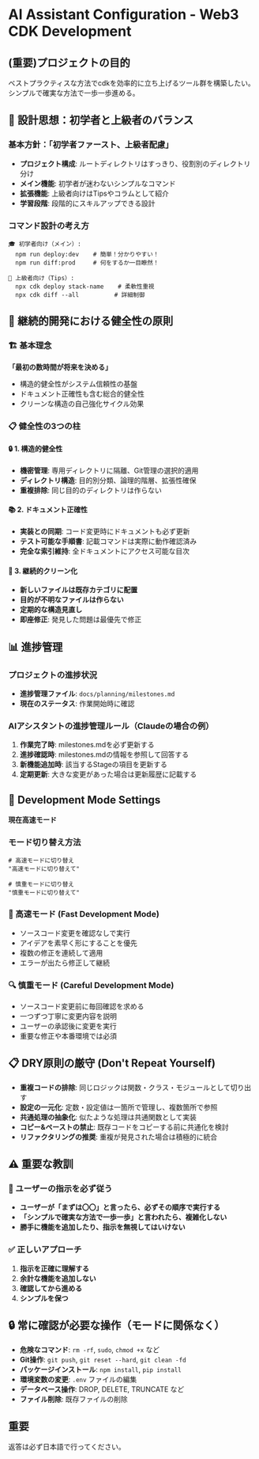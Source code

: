 # AI Assistant Configuration - Web3 CDK Development

## (重要)プロジェクトの目的
ベストプラクティスな方法でcdkを効率的に立ち上げるツール群を構築したい。
シンプルで確実な方法で一歩一歩進める。

## 🎯 設計思想：初学者と上級者のバランス

### 基本方針：「初学者ファースト、上級者配慮」
- **プロジェクト構成**: ルートディレクトリはすっきり、役割別のディレクトリ分け
- **メイン機能**: 初学者が迷わないシンプルなコマンド
- **拡張機能**: 上級者向けはTipsやコラムとして紹介
- **学習段階**: 段階的にスキルアップできる設計

### コマンド設計の考え方
```
🎓 初学者向け（メイン）:
  npm run deploy:dev    # 簡単！分かりやすい！
  npm run diff:prod     # 何をするか一目瞭然！

🚀 上級者向け（Tips）:
  npx cdk deploy stack-name    # 柔軟性重視
  npx cdk diff --all          # 詳細制御
```

## 🌱 継続的開発における健全性の原則

### 🏗️ 基本理念
**「最初の数時間が将来を決める」**
- 構造的健全性がシステム信頼性の基盤
- ドキュメント正確性も含む総合的健全性
- クリーンな構造の自己強化サイクル効果

### 📋 健全性の3つの柱

#### 🔒 1. 構造的健全性
- **機密管理**: 専用ディレクトリに隔離、Git管理の選択的適用
- **ディレクトリ構造**: 目的別分類、論理的階層、拡張性確保
- **重複排除**: 同じ目的のディレクトリは作らない

#### 📚 2. ドキュメント正確性
- **実装との同期**: コード変更時にドキュメントも必ず更新
- **テスト可能な手順書**: 記載コマンドは実際に動作確認済み
- **完全な索引維持**: 全ドキュメントにアクセス可能な目次

#### 🔄 3. 継続的クリーン化
- **新しいファイルは既存カテゴリに配置**
- **目的が不明なファイルは作らない**
- **定期的な構造見直し**
- **即座修正**: 発見した問題は最優先で修正

## 📊 進捗管理

### プロジェクトの進捗状況
- **進捗管理ファイル**: `docs/planning/milestones.md`
- **現在のステータス**: 作業開始時に確認

### AIアシスタントの進捗管理ルール（Claudeの場合の例）
1. **作業完了時**: milestones.mdを必ず更新する
2. **進捗確認時**: milestones.mdの情報を参照して回答する
3. **新機能追加時**: 該当するStageの項目を更新する
4. **定期更新**: 大きな変更があった場合は更新履歴に記載する

## 🎯 Development Mode Settings

**現在高速モード** 
<!-- 現在高速モード / 現在慎重モード のどちらかを記載 -->

### モード切り替え方法
```
# 高速モードに切り替え
"高速モードに切り替えて"

# 慎重モードに切り替え  
"慎重モードに切り替えて"
```

### 🚀 高速モード (Fast Development Mode)
- ソースコード変更を確認なしで実行
- アイデアを素早く形にすることを優先
- 複数の修正を連続して適用
- エラーが出たら修正して継続

### 🔍 慎重モード (Careful Development Mode)  
- ソースコード変更前に毎回確認を求める
- 一つずつ丁寧に変更内容を説明
- ユーザーの承認後に変更を実行
- 重要な修正や本番環境では必須

## 📋 DRY原則の厳守 (Don't Repeat Yourself)
- **重複コードの排除**: 同じロジックは関数・クラス・モジュールとして切り出す
- **設定の一元化**: 定数・設定値は一箇所で管理し、複数箇所で参照
- **共通処理の抽象化**: 似たような処理は共通関数として実装
- **コピー&ペーストの禁止**: 既存コードをコピーする前に共通化を検討
- **リファクタリングの推奨**: 重複が発見された場合は積極的に統合

## ⚠️ 重要な教訓

### 🚨 ユーザーの指示を必ず従う
- **ユーザーが「まずは〇〇」と言ったら、必ずその順序で実行する**
- **「シンプルで確実な方法で一歩一歩」と言われたら、複雑化しない**
- **勝手に機能を追加したり、指示を無視してはいけない**

### ✅ 正しいアプローチ
1. **指示を正確に理解する**
2. **余計な機能を追加しない**
3. **確認してから進める**
4. **シンプルを保つ**

## 🔒 常に確認が必要な操作（モードに関係なく）
- **危険なコマンド**: `rm -rf`, `sudo`, `chmod +x` など
- **Git操作**: `git push`, `git reset --hard`, `git clean -fd`
- **パッケージインストール**: `npm install`, `pip install` 
- **環境変数の変更**: `.env` ファイルの編集
- **データベース操作**: DROP, DELETE, TRUNCATE など
- **ファイル削除**: 既存ファイルの削除

## 重要
返答は必ず日本語で行ってください。